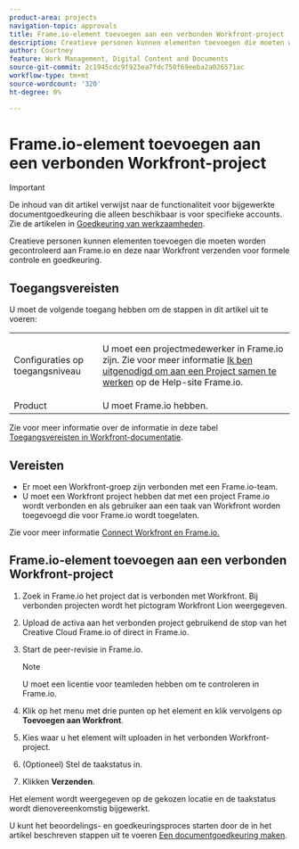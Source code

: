 ```yaml
---
product-area: projects
navigation-topic: approvals
title: Frame.io-element toevoegen aan een verbonden Workfront-project
description: Creatieve personen kunnen elementen toevoegen die moeten worden gecontroleerd aan Frame.io en deze naar Workfront verzenden voor formele controle en goedkeuring.
author: Courtney
feature: Work Management, Digital Content and Documents
source-git-commit: 2c1945cdc9f923ea7fdc750f69eeba2a026571ac
workflow-type: tm+mt
source-wordcount: '320'
ht-degree: 0%

---
```



# Frame.io-element toevoegen aan een verbonden Workfront-project

>[!IMPORTANT]
>
>De inhoud van dit artikel verwijst naar de functionaliteit voor bijgewerkte documentgoedkeuring die alleen beschikbaar is voor specifieke accounts. Zie de artikelen in [Goedkeuring van werkzaamheden](/help/quicksilver/review-and-approve-work/manage-approvals/manage-approvals.md).

Creatieve personen kunnen elementen toevoegen die moeten worden gecontroleerd aan Frame.io en deze naar Workfront verzenden voor formele controle en goedkeuring.

## Toegangsvereisten

U moet de volgende toegang hebben om de stappen in dit artikel uit te voeren:

<table style="table-layout:auto"> 
 <col> 
 <col> 
 <tbody> 
  <!-- <tr> 
   <td role="rowheader">Adobe Workfront plan</td> 
   <td> <p>Any</p> </td> 
  </tr> 
  <tr> 
   <td role="rowheader">Adobe Workfront license</td> 
   <td> <p>Standard</p> </td> 
  </tr> -->
  <tr> 
   <td role="rowheader">Configuraties op toegangsniveau</td> 
   <td> <p>U moet een projectmedewerker in Frame.io zijn. Zie voor meer informatie <a href="https://support.frame.io/en/articles/11125-i-ve-been-invited-to-collaborate-on-a-project">Ik ben uitgenodigd om aan een Project samen te werken</a>
 op de Help-site Frame.io.</p> </td> 
  </tr> 
   <tr>
   <td>Product
   </td>
   <td>U moet Frame.io hebben.
   </td>
  </tr>
 </tbody> 
</table>

Zie voor meer informatie over de informatie in deze tabel [Toegangsvereisten in Workfront-documentatie](/help/quicksilver/administration-and-setup/add-users/access-levels-and-object-permissions/access-level-requirements-in-documentation.md).

## Vereisten

* Er moet een Workfront-groep zijn verbonden met een Frame.io-team.
* U moet een Workfront project hebben dat met een project Frame.io wordt verbonden en als gebruiker aan een taak van Workfront worden toegevoegd die voor Frame.io wordt toegelaten.

Zie voor meer informatie [Connect Workfront en Frame.io.](/help/quicksilver/review-and-approve-work/document-reviews-and-approvals/review-and-approve-documents/connect-frame-and-wf.md)


## Frame.io-element toevoegen aan een verbonden Workfront-project

1. Zoek in Frame.io het project dat is verbonden met Workfront. Bij verbonden projecten wordt het pictogram Workfront Lion weergegeven.

1. Upload de activa aan het verbonden project gebruikend de stop van het Creative Cloud Frame.io of direct in Frame.io.

1. Start de peer-revisie in Frame.io.

   >[!NOTE]
   >
   >U moet een licentie voor teamleden hebben om te controleren in Frame.io.

1. Klik op het menu met drie punten op het element en klik vervolgens op **Toevoegen aan Workfront**.

1. Kies waar u het element wilt uploaden in het verbonden Workfront-project.

1. (Optioneel) Stel de taakstatus in.

1. Klikken **Verzenden**.

Het element wordt weergegeven op de gekozen locatie en de taakstatus wordt dienovereenkomstig bijgewerkt.

U kunt het beoordelings- en goedkeuringsproces starten door de in het artikel beschreven stappen uit te voeren [Een documentgoedkeuring maken](/help/quicksilver/review-and-approve-work/document-reviews-and-approvals/manage-document-approvals/create-a-document-approval.md).